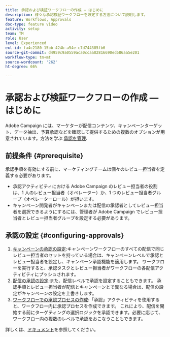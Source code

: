 ```yaml
---
title: 承認および検証ワークフローの作成 — はじめに
description: 様々な承認検証ワークフローを設定する方法について説明します。
feature: Workflows, Approvals
doc-type: feature video
activity: setup
team: TM
role: User
level: Experienced
exl-id: fa4c2180-15bb-424b-a54e-c7d744385fb6
source-git-commit: d4959c9a0559aca0ccaa02816690ed586aa5e201
workflow-type: tm+mt
source-wordcount: '262'
ht-degree: 66%

---
```


# 承認および検証ワークフローの作成 — はじめに

Adobe Campaign には、マーケターが配信コンテンツ、キャンペーンターゲット、データ抽出、予算承認などを確認して提供するための複数のオプションが用意されています。方法を学ぶ [承認を管理](/help/process-management/create-approvals-and-validation-workflows/manage-approvals.md).

## 前提条件 {#prerequisite}

承認手順を有効にする前に、マーケティングチームは個々のレビュー担当者を定義する必要があります。

* 承認アクティビティにおける Adobe Campaign のレビュー担当者の役割は、1 人のレビュー担当者（オペレーター）か、1 つのレビュー担当者グループ（オペレーターロール）が担います。
* キャンペーン開発者がキャンペーンまたは配信の承認者としてレビュー担当者を選択できるようにするには、管理者が Adobe Campaign でレビュー担当者とレビュー担当者グループを設定する必要があります。

## 承認の設定 {#configuring-approvals}

1. [キャンペーンの承認の設定](/help/process-management/create-approvals-and-validation-workflows/configure-approvals-for-campaigns.md):キャンペーンワークフローのすべての配信で同じレビュー担当者のセットを持っている場合は、キャンペーンレベルで承認とレビュー担当者を設定し、キャンペーン承認機能を適用します。 ワークフローを実行すると、承認タスクとレビュー担当者がワークフローの各配信アクティビティにプッシュされます。
2. [配信の承認の設定](/help/process-management/create-approvals-and-validation-workflows/configure-approvals-for-deliveries.md):また、配信レベルで承認を設定することもできます。 承認手順とレビュー担当者が配信とキャンペーンとで異なる場合は、配信の設定がキャンペーンの設定を上書きします。
3. [ワークフローでの承認プロセスの作成](/help/process-management/create-approvals-and-validation-workflows/create-approval-process-in-a-workflow.md):「承認」アクティビティを使用すると、ワークフロー内に承認プロセスを作成できます。 これにより、配信を開始する前にターゲティングの選択ロジックを承認できます。必要に応じて、ワークフロー内の複数のレベルで承認をおこなうこともできます。

詳しくは、[ドキュメント](https://experienceleague.adobe.com/docs/campaign-classic/using/automating-with-workflows/flow-control-activities/approval.html?lang=ja)を参照してください。
